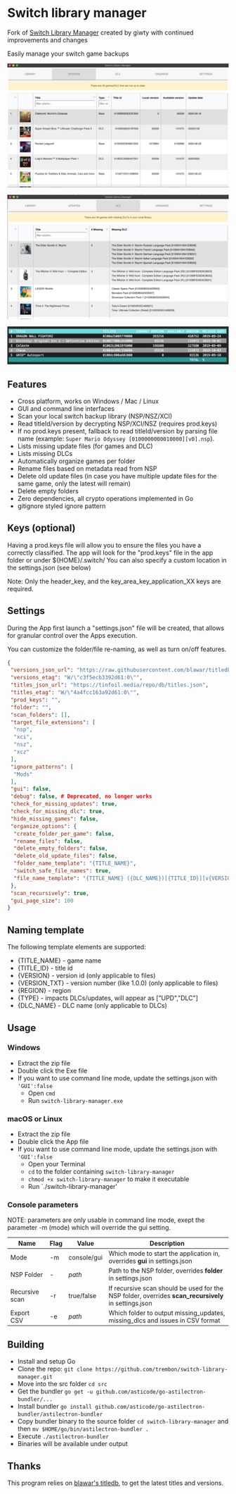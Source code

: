 # Switch library manager

Fork of [Switch Library Manager](https://github.com/giwty/switch-library-manager) created by giwty with continued improvements and changes

Easily manage your switch game backups

![Image description](https://raw.githubusercontent.com/trembon/switch-library-manager/master/.github/readme/updates_ui.png)

![Image description](https://raw.githubusercontent.com/trembon/switch-library-manager/master/.github/readme/dlc_ui.png)

![Image description](https://raw.githubusercontent.com/trembon/switch-library-manager/master/.github/readme/cmd.png)

## Features

- Cross platform, works on Windows / Mac / Linux
- GUI and command line interfaces
- Scan your local switch backup library (NSP/NSZ/XCI)
- Read titleId/version by decrypting NSP/XCI/NSZ (requires prod.keys)
- If no prod.keys present, fallback to read titleId/version by parsing file name  (example: `Super Mario Odyssey [0100000000010000][v0].nsp`).
- Lists missing update files (for games and DLC)
- Lists missing DLCs
- Automatically organize games per folder
- Rename files based on metadata read from NSP
- Delete old update files (in case you have multiple update files for the same game, only the latest will remain)
- Delete empty folders
- Zero dependencies, all crypto operations implemented in Go
- gitignore styled ignore pattern

## Keys (optional)

Having a prod.keys file will allow you to ensure the files you have a correctly classified.
The app will look for the "prod.keys" file in the app folder or under ${HOME}/.switch/
You can also specify a custom location in the settings.json (see below)

Note: Only the header_key, and the key_area_key_application_XX keys are required.

## Settings  

During the App first launch a "settings.json" file will be created, that allows for granular control over the Apps execution.

You can customize the folder/file re-naming, as well as turn on/off features.

```json
{
 "versions_json_url": "https://raw.githubusercontent.com/blawar/titledb/master/versions.json",
 "versions_etag": "W/\"c3f5ecb3392d61:0\"",
 "titles_json_url": "https://tinfoil.media/repo/db/titles.json",
 "titles_etag": "W/\"4a4fcc163a92d61:0\"",
 "prod_keys": "",
 "folder": "",
 "scan_folders": [],
 "target_file_extensions": [
  "nsp",
  "xci",
  "nsz",
  "xcz"
 ],
 "ignore_patterns": [
  "Mods"
 ],
 "gui": false,
 "debug": false, # Deprecated, no longer works
 "check_for_missing_updates": true,
 "check_for_missing_dlc": true,
 "hide_missing_games": false,
 "organize_options": {
  "create_folder_per_game": false,
  "rename_files": false,
  "delete_empty_folders": false,
  "delete_old_update_files": false,
  "folder_name_template": "{TITLE_NAME}",
  "switch_safe_file_names": true,
  "file_name_template": "{TITLE_NAME} ({DLC_NAME})[{TITLE_ID}][v{VERSION}]"
 },
 "scan_recursively": true,
 "gui_page_size": 100
}
```

## Naming template

The following template elements are supported:

- {TITLE_NAME} - game name
- {TITLE_ID} - title id
- {VERSION} - version id (only applicable to files)
- {VERSION_TXT} - version number (like 1.0.0) (only applicable to files)
- {REGION} - region
- {TYPE} - impacts DLCs/updates, will appear as ["UPD","DLC"]
- {DLC_NAME} - DLC name (only applicable to DLCs)

## Usage

### Windows

- Extract the zip file
- Double click the Exe file
- If you want to use command line mode, update the settings.json with `'GUI':false`
  - Open `cmd`
  - Run `switch-library-manager.exe`

### macOS or Linux

- Extract the zip file
- Double click the App file
- If you want to use command line mode, update the settings.json with `'GUI':false`
  - Open your Terminal
  - `cd` to the folder containing `switch-library-manager`
  - `chmod +x switch-library-manager` to make it executable
  - Run `./switch-library-manager'

### Console parameters

NOTE: parameters are only usable in command line mode, exept the parameter -m (mode) which will override the gui setting.

|Name|Flag|Value|Description|
|---|---|---|---|
|Mode|-m|console/gui|Which mode to start the application in, overrides **gui** in settings.json|
|NSP Folder|-|*path*|Path to the NSP folder, overrides **folder** in settings.json|
|Recursive scan|-r|true/false|If recursive scan should be used for the NSP folder, overrides **scan_recursively** in settings.json|
|Export CSV|-e|*path*|Which folder to output missing_updates, missing_dlcs and issues in CSV format|

## Building

- Install and setup Go
- Clone the repo: `git clone https://github.com/trembon/switch-library-manager.git`
- Move into the src folder `cd src`
- Get the bundler `go get -u github.com/asticode/go-astilectron-bundler/...`
- Install bundler `go install github.com/asticode/go-astilectron-bundler/astilectron-bundler`
- Copy bundler binary to the source folder `cd switch-library-manager` and then `mv $HOME/go/bin/astilectron-bundler .`
- Execute `./astilectron-bundler`
- Binaries will be available under output

## Thanks

This program relies on [blawar's titledb](https://github.com/blawar/titledb), to get the latest titles and versions.
